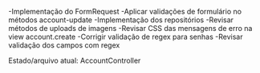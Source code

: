 -Implementação do FormRequest
-Aplicar validações de formulário no métodos account-update
-Implementação dos repositórios
-Revisar métodos de uploads de imagens
-Revisar CSS das mensagens de erro na view account.create
-Corrigir validação de regex para senhas
-Revisar validação dos campos com regex

Estado/arquivo atual: AccountController